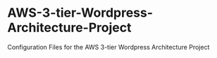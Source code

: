 # AWS-3-tier-Wordpress-Architecture-Project
Configuration Files for the AWS 3-tier Wordpress Architecture Project
